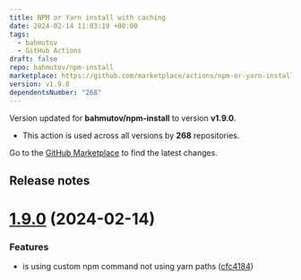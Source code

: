 ```yaml
---
title: NPM or Yarn install with caching
date: 2024-02-14 11:03:19 +00:00
tags:
  - bahmutov
  - GitHub Actions
draft: false
repo: bahmutov/npm-install
marketplace: https://github.com/marketplace/actions/npm-or-yarn-install-with-caching
version: v1.9.0
dependentsNumber: "268"
---
```



Version updated for **bahmutov/npm-install** to version **v1.9.0**.
- This action is used across all versions by **268** repositories.

Go to the [GitHub Marketplace](https://github.com/marketplace/actions/npm-or-yarn-install-with-caching) to find the latest changes.

## Release notes

# [1.9.0](https://github.com/bahmutov/npm-install/compare/v1.8.40...v1.9.0) (2024-02-14)


### Features

* is using custom npm command not using yarn paths ([cfc4184](https://github.com/bahmutov/npm-install/commit/cfc4184a518fdc2648e3734d6507ae8b9e0200e9))





